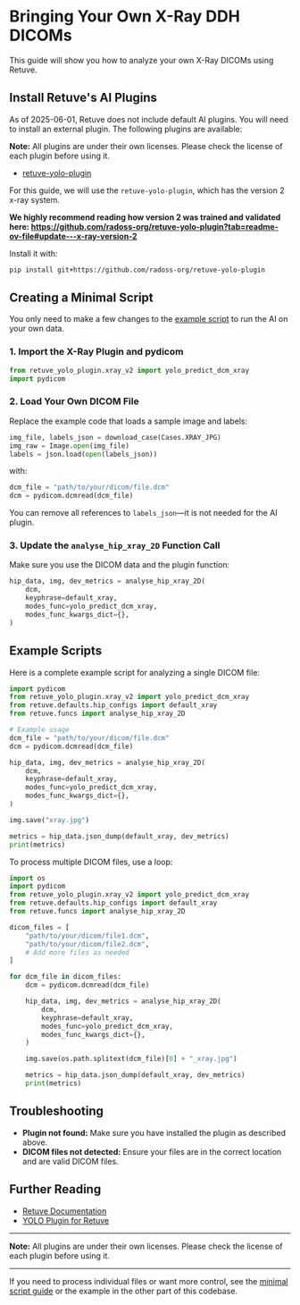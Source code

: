 # Bringing Your Own X-Ray DDH DICOMs

This guide will show you how to analyze your own X-Ray DICOMs using Retuve.

## Install Retuve's AI Plugins

As of 2025-06-01, Retuve does not include default AI plugins. You will need to install an external plugin. The following plugins are available:

**Note:**
All plugins are under their own licenses. Please check the license of each plugin before using it.

- [retuve-yolo-plugin](https://github.com/radoss-org/retuve-yolo-plugin)

For this guide, we will use the `retuve-yolo-plugin`, which has the version 2 x-ray system.

**We highly recommend reading how version 2 was trained and validated here: https://github.com/radoss-org/retuve-yolo-plugin?tab=readme-ov-file#update---x-ray-version-2**

Install it with:

```bash
pip install git+https://github.com/radoss-org/retuve-yolo-plugin
```

## Creating a Minimal Script

You only need to make a few changes to the [example script](https://github.com/radoss-org/retuve/blob/main/examples/high_level_functions/xray.py) to run the AI on your own data.

### 1. Import the X-Ray Plugin and pydicom

```python
from retuve_yolo_plugin.xray_v2 import yolo_predict_dcm_xray
import pydicom
```

### 2. Load Your Own DICOM File

Replace the example code that loads a sample image and labels:

```python
img_file, labels_json = download_case(Cases.XRAY_JPG)
img_raw = Image.open(img_file)
labels = json.load(open(labels_json))
```

with:

```python
dcm_file = "path/to/your/dicom/file.dcm"
dcm = pydicom.dcmread(dcm_file)
```

You can remove all references to `labels_json`—it is not needed for the AI plugin.

### 3. Update the `analyse_hip_xray_2D` Function Call

Make sure you use the DICOM data and the plugin function:

```python
hip_data, img, dev_metrics = analyse_hip_xray_2D(
    dcm,
    keyphrase=default_xray,
    modes_func=yolo_predict_dcm_xray,
    modes_func_kwargs_dict={},
)
```

## Example Scripts

Here is a complete example script for analyzing a single DICOM file:

```python
import pydicom
from retuve_yolo_plugin.xray_v2 import yolo_predict_dcm_xray
from retuve.defaults.hip_configs import default_xray
from retuve.funcs import analyse_hip_xray_2D

# Example usage
dcm_file = "path/to/your/dicom/file.dcm"
dcm = pydicom.dcmread(dcm_file)

hip_data, img, dev_metrics = analyse_hip_xray_2D(
    dcm,
    keyphrase=default_xray,
    modes_func=yolo_predict_dcm_xray,
    modes_func_kwargs_dict={},
)

img.save("xray.jpg")

metrics = hip_data.json_dump(default_xray, dev_metrics)
print(metrics)
```

To process multiple DICOM files, use a loop:

```python
import os
import pydicom
from retuve_yolo_plugin.xray_v2 import yolo_predict_dcm_xray
from retuve.defaults.hip_configs import default_xray
from retuve.funcs import analyse_hip_xray_2D

dicom_files = [
    "path/to/your/dicom/file1.dcm",
    "path/to/your/dicom/file2.dcm",
    # Add more files as needed
]

for dcm_file in dicom_files:
    dcm = pydicom.dcmread(dcm_file)

    hip_data, img, dev_metrics = analyse_hip_xray_2D(
        dcm,
        keyphrase=default_xray,
        modes_func=yolo_predict_dcm_xray,
        modes_func_kwargs_dict={},
    )

    img.save(os.path.splitext(dcm_file)[0] + "_xray.jpg")

    metrics = hip_data.json_dump(default_xray, dev_metrics)
    print(metrics)
```

## Troubleshooting

- **Plugin not found:**
  Make sure you have installed the plugin as described above.
- **DICOM files not detected:**
  Ensure your files are in the correct location and are valid DICOM files.

## Further Reading

- [Retuve Documentation](https://retuve.nidusai.ca/retuve.html)
- [YOLO Plugin for Retuve](https://github.com/radoss-org/retuve-yolo-plugin)

---

**Note:**
All plugins are under their own licenses. Please check the license of each plugin before using it.

---

If you need to process individual files or want more control, see the [minimal script guide](https://github.com/radoss-org/retuve/blob/main/examples/high_level_functions/xray.py) or the example in the other part of this codebase.